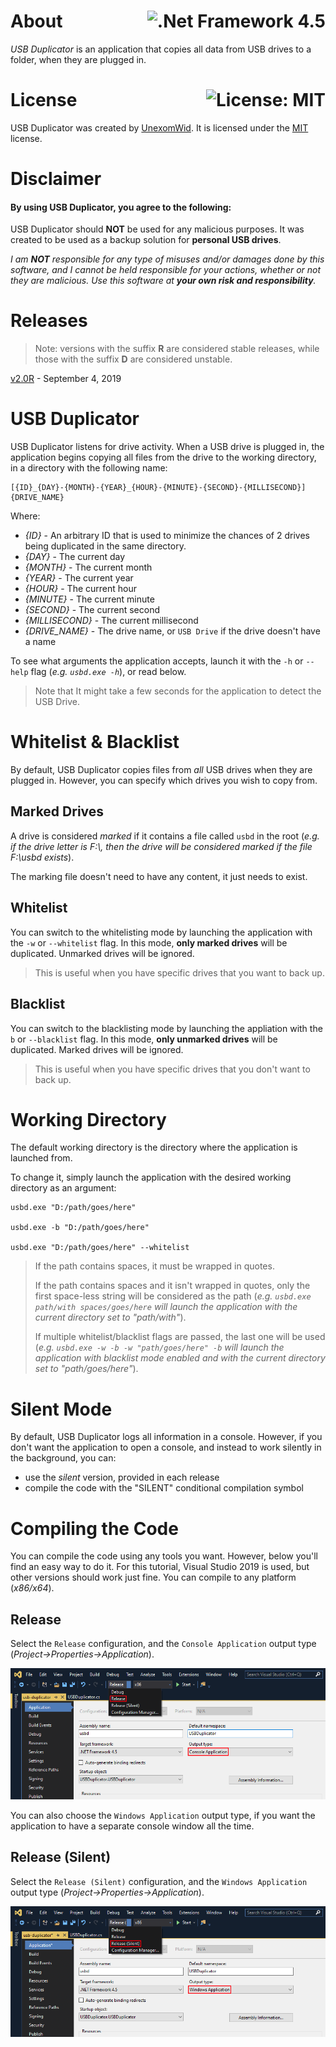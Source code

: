 # About <a href="https://docs.microsoft.com/en-us/dotnet/framework/whats-new/#v45"><img align="right" src="https://img.shields.io/badge/.Net%20Framework-4.5-5C2D91?logo=.net" alt=".Net Framework 4.5" /></a>
_USB Duplicator_ is an application that copies all data from USB drives to a folder, when they are plugged in.

# License <a href="https://github.com/UnexomWid/usb-duplicator/blob/master/LICENSE"><img align="right" src="https://img.shields.io/badge/License-MIT-blue.svg" alt="License: MIT" /></a></a>

USB Duplicator was created by [UnexomWid](https://uw.exom.dev). It is licensed under the [MIT](https://github.com/UnexomWid/usb-duplicator/blob/master/LICENSE) license.

# Disclaimer

#### By using USB Duplicator, you agree to the following:

USB Duplicator should **NOT** be used for any malicious purposes. It was created to be used as a backup solution for **personal USB drives**.

_I am **NOT** responsible for any type of misuses and/or damages done by this software, and I cannot be held responsible for your actions, whether or not they are malicious. Use this software at **your own risk and responsibility**._

# Releases

>Note: versions with the suffix **R** are considered stable releases, while those with the suffix **D** are considered unstable.

[v2.0R](https://github.com/UnexomWid/usb-duplicator/releases/tag/v2.0R) - September 4, 2019

# USB Duplicator

USB Duplicator listens for drive activity. When a USB drive is plugged in, the application begins copying all files from the drive to the working directory, in a directory with the following name:

```
[{ID}_{DAY}-{MONTH}-{YEAR}_{HOUR}-{MINUTE}-{SECOND}-{MILLISECOND}]{DRIVE_NAME}
```

Where:

* _{ID}_ - An arbitrary ID that is used to minimize the chances of 2 drives being duplicated in the same directory.
* _{DAY}_ - The current day
* _{MONTH}_ - The current month
* _{YEAR}_ - The current year
* _{HOUR}_ - The current hour
* _{MINUTE}_ - The current minute
* _{SECOND}_ - The current second
* _{MILLISECOND}_ - The current millisecond
* _{DRIVE_NAME}_ - The drive name, or `USB Drive` if the drive doesn't have a name

To see what arguments the application accepts, launch it with the `-h` or `--help` flag (_e.g. `usbd.exe -h`_), or read below.

> Note that It might take a few seconds for the application to detect the USB Drive.

# Whitelist & Blacklist

By default, USB Duplicator copies files from _all_ USB drives when they are plugged in. However, you can specify which drives you wish to copy from.

## Marked Drives

A drive is considered _marked_ if it contains a file called `usbd` in the root (_e.g. if the drive letter is *F:\\*, then the drive will be considered marked if the file *F:\\usbd* exists_).

The marking file doesn't need to have any content, it just needs to exist.

## Whitelist

You can switch to the whitelisting mode by launching the application with the `-w` or `--whitelist` flag. In this mode, **only marked drives** will be duplicated. Unmarked drives will be ignored.

> This is useful when you have specific drives that you want to back up.

## Blacklist

You can switch to the blacklisting mode by launching the appliation with the `b` or `--blacklist` flag. In this mode, **only unmarked drives** will be duplicated. Marked drives will be ignored.

> This is useful when you have specific drives that you don't want to back up.

# Working Directory

The default working directory is the directory where the application is launched from.

To change it, simply launch the application with the desired working directory as an argument:

```
usbd.exe "D:/path/goes/here"

usbd.exe -b "D:/path/goes/here"

usbd.exe "D:/path/goes/here" --whitelist
```

> If the path contains spaces, it must be wrapped in quotes.
>
> If the path contains spaces and it isn't wrapped in quotes, only the first space-less string will be considered as the path (_e.g. `usbd.exe path/with spaces/goes/here` will launch the application with the current directory set to "path/with"_).
>
> If multiple whitelist/blacklist flags are passed, the last one will be used (_e.g. `usbd.exe -w -b -w "path/goes/here" -b` will launch the application with blacklist mode enabled and with the current directory set to "path/goes/here"_).

# Silent Mode

By default, USB Duplicator logs all information in a console. However, if you don't want the application to open a console, and instead to work silently in the background, you can:

* use the _silent_ version, provided in each release
* compile the code with the "SILENT" conditional compilation symbol

# Compiling the Code

You can compile the code using any tools you want. However, below you'll find an easy way to do it. For this tutorial, Visual Studio 2019 is used, but other versions should work just fine. You can compile to any platform (_x86/x64_).

## Release

Select the `Release` configuration, and the `Console Application` output type (_Project->Properties->Application_).

<p align="center">
   <img src="img/compile_release.png" alt="Configuration: Release, Output Type: Console Application">
</p>

You can also choose the `Windows Application` output type, if you want the application to have a separate console window all the time.

## Release (Silent)

Select the `Release (Silent)` configuration, and the `Windows Application` output type (_Project->Properties->Application_).

<p align="center">
   <img src="img/compile_release_silent.png" alt="Configuration: Release (Silent), Output Type: Windows Application">
</p>
